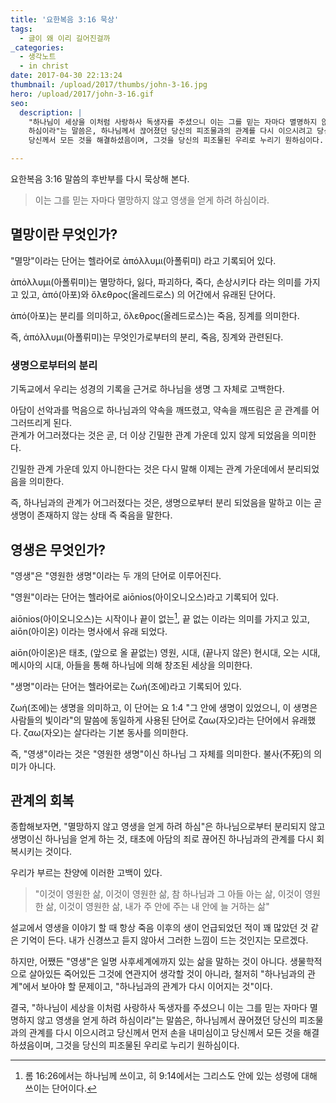 ```yaml
---
title: '요한복음 3:16 묵상'
tags:
  - 글이 왜 이리 길어진걸까
_categories:
  - 생각노트
  - in christ
date: 2017-04-30 22:13:24
thumbnail: /upload/2017/thumbs/john-3-16.jpg
hero: /upload/2017/john-3-16.gif
seo:
  description: |
    "하나님이 세상을 이처럼 사랑하사 독생자를 주셨으니 이는 그를 믿는 자마다 멸명하지 않고 영생을 얻게 하려
    하심이라"는 말씀은, 하나님께서 끊어졌던 당신의 피조물과의 관계를 다시 이으시려고 당신께서 먼저 손을 내미심이고
    당신께서 모든 것을 해결하셨음이며, 그것을 당신의 피조물된 우리로 누리기 원하심이다.

---
```



요한복음 3:16 말씀의 후반부를 다시 묵상해 본다.

> 이는 그를 믿는 자마다 멸망하지 않고 영생을 얻게 하려 하심이라.

## 멸망이란 무엇인가?

"멸망"이라는 단어는 헬라어로 ἀπόλλυμι(아폴뤼미) 라고 기록되어 있다.

ἀπόλλυμι(아폴뤼미)는 멸망하다, 잃다, 파괴하다, 죽다, 손상시키다 라는 의미를 가지고 있고, ἀπό(아포)와
ὄλεθρος(올레드로스) 의 어간에서 유래된 단어다.

ἀπό(아포)는 분리를 의미하고, ὄλεθρος(올레드로스)는 죽음, 징계를 의미한다.

즉, ἀπόλλυμι(아폴뤼미)는 무엇인가로부터의 분리, 죽음, 징계와 관련된다.

### 생명으로부터의 분리

기독교에서 우리는 성경의 기록을 근거로 하나님을 생명 그 자체로 고백한다.

아담이 선악과를 먹음으로 하나님과의 약속을 깨뜨렸고, 약속을 깨뜨림은 곧 관계를 어그러뜨리게 된다. <br>
관계가 어그러졌다는 것은 곧, 더 이상 긴밀한 관계 가운데 있지 않게 되었음을 의미한다.

긴밀한 관계 가운데 있지 아니한다는 것은 다시 말해 이제는 관계 가운데에서 분리되었음을 의미한다.

즉, 하나님과의 관계가 어그러졌다는 것은, 생명으로부터 분리 되었음을 말하고 이는 곧 생명이 존재하지
않는 상태 즉 죽음을 말한다.

## 영생은 무엇인가?

"영생"은 "영원한 생명"이라는 두 개의 단어로 이루어진다.

"영원"이라는 단어는 헬라어로 aiōnios(아이오니오스)라고 기록되어 있다.

aiōnios(아이오니오스)는 시작이나 끝이 없는[^1], 끝 없는 이라는 의미를 가지고 있고, aiōn(아이온) 이라는
명사에서 유래 되었다.

aiōn(아이온)은 태초, (앞으로 올 끝없는) 영원, 시대, (끝나지 않은) 현시대, 오는 시대, 메시아의 시대,
아들을 통해 하나님에 의해 창조된 세상을 의미한다.

"생명"이라는 단어는 헬라어로는 ζωή(조에)라고 기록되어 있다.

ζωή(조에)는 생명을 의미하고, 이 단어는 요 1:4 "그 안에 생명이 있었으니, 이 생명은 사람들의 빛이라"의
말씀에 동일하게 사용된 단어로 ζαω(자오)라는 단어에서 유래했다. ζαω(자오)는 살다라는 기본 동사를
의미한다.

즉, "영생"이라는 것은 "영원한 생명"이신 하나님 그 자체를 의미한다. 불사(不死)의 의미가 아니다.

## 관계의 회복

종합해보자면, "멸망하지 않고 영생을 얻게 하려 하심"은 하나님으로부터 분리되지 않고 생명이신 하나님을
얻게 하는 것, 태초에 아담의 죄로 끊어진 하나님과의 관계를 다시 회복시키는 것이다.

우리가 부르는 찬양에 이러한 고백이 있다.

> "이것이 영원한 삶, 이것이 영원한 삶, 참 하나님과 그 아들 아는 삶, 이것이 영원한 삶, 이것이 영원한 삶,
> 내가 주 안에 주는 내 안에 늘 거하는 삶"

설교에서 영생을 이야기 할 때 항상 죽음 이후의 생이 언급되었던 적이 꽤 많았던 것 같은 기억이 든다.
내가 신경쓰고 듣지 않아서 그러한 느낌이 드는 것인지는 모르겠다.

하지만, 어쨌든 "영생"은 일명 사후세계에까지 있는 삶을 말하는 것이 아니다. 생물학적으로 살아있든
죽어있든 그것에 연관지어 생각할 것이 아니라, 철저히 "하나님과의 관계"에서 보아야 할 문제이고,
"하나님과의 관계가 다시 이어지는 것"이다.

결국, "하나님이 세상을 이처럼 사랑하사 독생자를 주셨으니 이는 그를 믿는 자마다 멸명하지 않고 영생을
얻게 하려 하심이라"는 말씀은, 하나님께서 끊어졌던 당신의 피조물과의 관계를 다시 이으시려고 당신께서
먼저 손을 내미심이고 당신께서 모든 것을 해결하셨음이며, 그것을 당신의 피조물된 우리로 누리기 원하심이다.



[^1]: 롬 16:26에서는 하나님께 쓰이고, 히 9:14에서는 그리스도 안에 있는 성령에 대해 쓰이는 단어이다.
